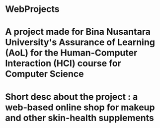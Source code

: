 # WebProjects
# A project made for Bina Nusantara University's Assurance of Learning (AoL) for the Human-Computer Interaction (HCI) course for Computer Science
# Short desc about the project : a web-based online shop for makeup and other skin-health supplements
